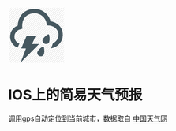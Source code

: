 ![ALT](./WeatherReport/Icon@2x.png "Weather")


IOS上的简易天气预报
============
调用gps自动定位到当前城市，数据取自 [中国天气网](http://www.weather.com.cn/ )
